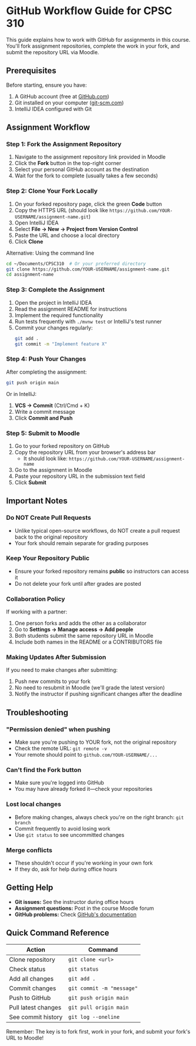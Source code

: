 # GitHub Workflow Guide for CPSC 310

This guide explains how to work with GitHub for assignments in this course. You'll fork assignment repositories, complete the work in your fork, and submit the repository URL via Moodle.

## Prerequisites

Before starting, ensure you have:
1. A GitHub account (free at [GitHub.com](https://github.com))
2. Git installed on your computer ([git-scm.com](https://git-scm.com))
3. IntelliJ IDEA configured with Git

## Assignment Workflow

### Step 1: Fork the Assignment Repository

1. Navigate to the assignment repository link provided in Moodle
2. Click the **Fork** button in the top-right corner
3. Select your personal GitHub account as the destination
4. Wait for the fork to complete (usually takes a few seconds)

### Step 2: Clone Your Fork Locally

1. On your forked repository page, click the green **Code** button
2. Copy the HTTPS URL (should look like `https://github.com/YOUR-USERNAME/assignment-name.git`)
3. Open IntelliJ IDEA
4. Select **File → New → Project from Version Control**
5. Paste the URL and choose a local directory
6. Click **Clone**

Alternative: Using the command line
```bash
cd ~/Documents/CPSC310  # Or your preferred directory
git clone https://github.com/YOUR-USERNAME/assignment-name.git
cd assignment-name
```

### Step 3: Complete the Assignment

1. Open the project in IntelliJ IDEA
2. Read the assignment README for instructions
3. Implement the required functionality
4. Run tests frequently with `./mvnw test` or IntelliJ's test runner
5. Commit your changes regularly:
   ```bash
   git add .
   git commit -m "Implement feature X"
   ```

### Step 4: Push Your Changes

After completing the assignment:

```bash
git push origin main
```

Or in IntelliJ:
1. **VCS → Commit** (Ctrl/Cmd + K)
2. Write a commit message
3. Click **Commit and Push**

### Step 5: Submit to Moodle

1. Go to your forked repository on GitHub
2. Copy the repository URL from your browser's address bar
   - It should look like: `https://github.com/YOUR-USERNAME/assignment-name`
3. Go to the assignment in Moodle
4. Paste your repository URL in the submission text field
5. Click **Submit**

## Important Notes

### Do NOT Create Pull Requests
- Unlike typical open-source workflows, do NOT create a pull request back to the original repository
- Your fork should remain separate for grading purposes

### Keep Your Repository Public
- Ensure your forked repository remains **public** so instructors can access it
- Do not delete your fork until after grades are posted

### Collaboration Policy
If working with a partner:
1. One person forks and adds the other as a collaborator
2. Go to **Settings → Manage access → Add people**
3. Both students submit the same repository URL in Moodle
4. Include both names in the README or a CONTRIBUTORS file

### Making Updates After Submission
If you need to make changes after submitting:
1. Push new commits to your fork
2. No need to resubmit in Moodle (we'll grade the latest version)
3. Notify the instructor if pushing significant changes after the deadline

## Troubleshooting

### "Permission denied" when pushing
- Make sure you're pushing to YOUR fork, not the original repository
- Check the remote URL: `git remote -v`
- Your remote should point to `github.com/YOUR-USERNAME/...`

### Can't find the Fork button
- Make sure you're logged into GitHub
- You may have already forked it—check your repositories

### Lost local changes
- Before making changes, always check you're on the right branch: `git branch`
- Commit frequently to avoid losing work
- Use `git status` to see uncommitted changes

### Merge conflicts
- These shouldn't occur if you're working in your own fork
- If they do, ask for help during office hours

## Getting Help

- **Git issues:** See the instructor during office hours
- **Assignment questions:** Post in the course Moodle forum
- **GitHub problems:** Check [GitHub's documentation](https://docs.github.com)

## Quick Command Reference

| Action              | Command                   |
|---------------------|---------------------------|
| Clone repository    | `git clone <url>`         |
| Check status        | `git status`              |
| Add all changes     | `git add .`               |
| Commit changes      | `git commit -m "message"` |
| Push to GitHub      | `git push origin main`    |
| Pull latest changes | `git pull origin main`    |
| See commit history  | `git log --oneline`       |

Remember: The key is to fork first, work in your fork, and submit your fork's URL to Moodle!